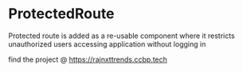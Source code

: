 # ProtectedRoute
Protected route is added as a re-usable component where it restricts unauthorized users accessing application without logging in

find the project @ https://rajnxttrends.ccbp.tech
